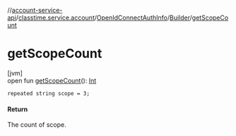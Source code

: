 //[account-service-api](../../../../index.md)/[classtime.service.account](../../index.md)/[OpenIdConnectAuthInfo](../index.md)/[Builder](index.md)/[getScopeCount](get-scope-count.md)

# getScopeCount

[jvm]\
open fun [getScopeCount](get-scope-count.md)(): [Int](https://kotlinlang.org/api/latest/jvm/stdlib/kotlin/-int/index.html)

`repeated string scope = 3;`

#### Return

The count of scope.
